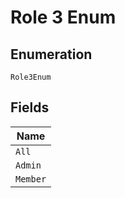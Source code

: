 
# Role 3 Enum

## Enumeration

`Role3Enum`

## Fields

| Name |
|  --- |
| `All` |
| `Admin` |
| `Member` |

